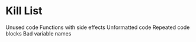 Kill List
=========
Unused code
Functions with side effects
Unformatted code
Repeated code blocks
Bad variable names
